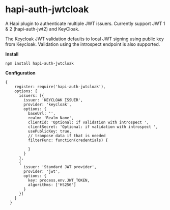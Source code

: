 # hapi-auth-jwtcloak

A Hapi plugin to authenticate multiple JWT issuers. Currently support JWT 1 & 2 (hapi-auth-jwt2) and KeyCloak.

The Keycloak JWT validation defaults to local JWT signing using public key from Keycloak. Validation
using the introspect endpoint is also supported.

**Install**
```
npm install hapi-auth-jwtcloak
```

**Configuration**
```
{
    register: require('hapi-auth-jwtcloak'),
    options: {
      issuers: [{
        issuer: 'KEYCLOAK ISSUER',
        provider: 'keycloak',
        options: {
          baseUrl: '',
          realm: 'Realm Name',
          clientId: 'Optional: if validation with introspect ',
          clientSecret: 'Optional: if validation with introspect ',
          usePublicKey: true,
          // tranpose data if that is needed
          filterFunc: function(credentials) {
            
          }
        }
      },
      {
        issuer: 'Standard JWT provider',
        provider: 'jwt',
        options: {
          key: process.env.JWT_TOKEN,
          algorithms: ['HS256']
        }
      }]
    }
  }
  ```
